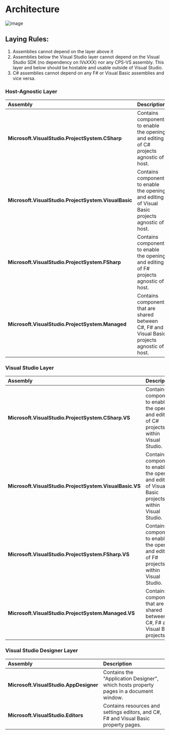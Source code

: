 # Architecture

![image](https://cloud.githubusercontent.com/assets/1103906/14921086/248166fa-0de5-11e6-86fa-e96240b7fd07.png)

## Laying Rules:

1. Assemblies cannot depend on the layer above it
2. Assemblies below the Visual Studio layer cannot depend on the Visual Studio SDK (no dependency on IVsXXX) nor any CPS-VS assembly. This layer and below should be hostable and usable outside of Visual Studio.
3. C# assemblies cannot depend on any F# or Visual Basic assemblies and vice versa.

### Host-Agnostic Layer

|Assembly|Description|
|:-------|:----------|
|__Microsoft.VisualStudio.ProjectSystem.CSharp__| Contains components to enable the opening and editing of C# projects agnostic of host.|
|__Microsoft.VisualStudio.ProjectSystem.VisualBasic__| Contains components to enable the opening and editing of Visual Basic projects agnostic of host.|
|__Microsoft.VisualStudio.ProjectSystem.FSharp__| Contains components to enable the opening and editing of F# projects agnostic of host.|
|__Microsoft.VisualStudio.ProjectSystem.Managed__| Contains components that are shared between C#, F# and Visual Basic projects agnostic of host.|

### Visual Studio Layer

|Assembly|Description|
|:-------|:----------|
|__Microsoft.VisualStudio.ProjectSystem.CSharp.VS__| Contains components to enable the opening and editing of C# projects within Visual Studio.|
|__Microsoft.VisualStudio.ProjectSystem.VisualBasic.VS__| Contains components to enable the opening and editing of Visual Basic projects within Visual Studio.|
|__Microsoft.VisualStudio.ProjectSystem.FSharp.VS__| Contains components to enable the opening and editing of F# projects within Visual Studio.|
|__Microsoft.VisualStudio.ProjectSystem.Managed.VS__| Contains components that are shared between C#, F# and Visual Basic projects. |

### Visual Studio Designer Layer

|Assembly|Description|
|:-------|:----------|
|__Microsoft.VisualStudio.AppDesigner__| Contains the "Application Designer", which hosts property pages in a document window.|
|__Microsoft.VisualStudio.Editors__| Contains resources and settings editors, and C#, F# and Visual Basic property pages.|
